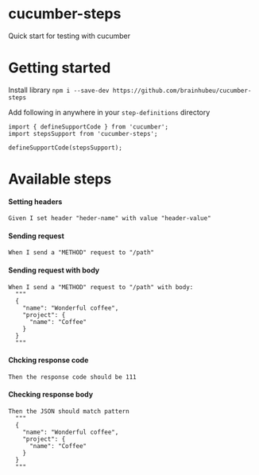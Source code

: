 # cucumber-steps
Quick start for testing with cucumber

# Getting started
Install library
`npm i --save-dev https://github.com/brainhubeu/cucumber-steps`

Add following in anywhere in your `step-definitions` directory
```
import { defineSupportCode } from 'cucumber';
import stepsSupport from 'cucumber-steps';

defineSupportCode(stepsSupport);
```
# Available steps
#### Setting headers
```
Given I set header "heder-name" with value "header-value"
```

#### Sending request
```
When I send a "METHOD" request to "/path"
```

#### Sending request with body
```
When I send a "METHOD" request to "/path" with body:
  """
  {
    "name": "Wonderful coffee",
    "project": {
      "name": "Coffee"
    }
  }
  """
```

#### Chcking response code
```
Then the response code should be 111
```

#### Checking response body
```
Then the JSON should match pattern
  """
  {
    "name": "Wonderful coffee",
    "project": {
      "name": "Coffee"
    }
  }
  """
```
